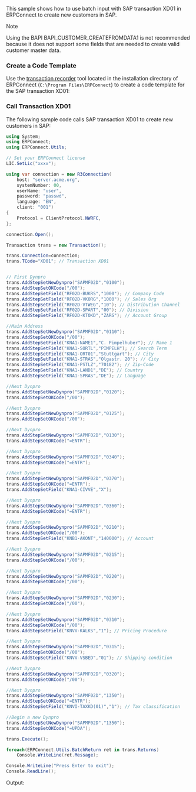This sample shows how to use batch input with SAP transaction XD01 in ERPConnect to create new customers in SAP.

Note

Using the BAPI BAPI_CUSTOMER_CREATEFROMDATA1 is not recommended because it does not support some fields that are needed to create valid customer master data.

### Create a Code Template

Use the [transaction recorder](../../documentation/transactions/transaction-recorder/) tool located in the installation directory of ERPConnect (`C:\Program Files\ERPConnect`) to create a code template for the SAP transaction XD01:

### Call Transaction XD01

The following sample code calls SAP transaction XD01 to create new customers in SAP:

```csharp
using System;
using ERPConnect;
using ERPConnect.Utils;

// Set your ERPConnect license
LIC.SetLic("xxxx");

using var connection = new R3Connection(
    host: "server.acme.org",
    systemNumber: 00,
    userName: "user",
    password: "passwd",
    language: "EN",
    client: "001")
{
    Protocol = ClientProtocol.NWRFC,
};

connection.Open();

Transaction trans = new Transaction();

trans.Connection=connection;
trans.TCode="XD01"; // Transaction XD01


// First Dynpro
trans.AddStepSetNewDynpro("SAPMF02D","0100");
trans.AddStepSetOKCode("/00");
trans.AddStepSetField("RF02D-BUKRS","1000"); // Company Code
trans.AddStepSetField("RF02D-VKORG","1000"); // Sales Org
trans.AddStepSetField("RF02D-VTWEG","10"); // Distribution Channel
trans.AddStepSetField("RF02D-SPART","00"); // Division
trans.AddStepSetField("RF02D-KTOKD","ZARG"); // Account Group

//Main Address
trans.AddStepSetNewDynpro("SAPMF02D","0110");
trans.AddStepSetOKCode("/00");
trans.AddStepSetField("KNA1-NAME1","C. Pimpelhuber"); // Name 1
trans.AddStepSetField("KNA1-SORTL","PIMPELH"); // Search Term
trans.AddStepSetField("KNA1-ORT01","Stuttgart"); // City
trans.AddStepSetField("KNA1-STRAS","Olgastr. 20"); // City
trans.AddStepSetField("KNA1-PSTLZ","70182"); // Zip-Code
trans.AddStepSetField("KNA1-LAND1","DE"); // Country
trans.AddStepSetField("KNA1-SPRAS","DE"); // Language

//Next Dynpro
trans.AddStepSetNewDynpro("SAPMF02D","0120");
trans.AddStepSetOKCode("/00");

//Next Dynpro
trans.AddStepSetNewDynpro("SAPMF02D","0125");
trans.AddStepSetOKCode("/00");

//Next Dynpro
trans.AddStepSetNewDynpro("SAPMF02D","0130");
trans.AddStepSetOKCode("=ENTR");

//Next Dynpro
trans.AddStepSetNewDynpro("SAPMF02D","0340");
trans.AddStepSetOKCode("=ENTR");

//Next Dynpro
trans.AddStepSetNewDynpro("SAPMF02D","0370");
trans.AddStepSetOKCode("=ENTR");
trans.AddStepSetField("KNA1-CIVVE","X");

//Next Dynpro
trans.AddStepSetNewDynpro("SAPMF02D","0360");
trans.AddStepSetOKCode("=ENTR");

//Next Dynpro
trans.AddStepSetNewDynpro("SAPMF02D","0210");
trans.AddStepSetOKCode("/00");
trans.AddStepSetField("KNB1-AKONT","140000"); // Account

//Next Dynpro
trans.AddStepSetNewDynpro("SAPMF02D","0215");
trans.AddStepSetOKCode("/00");

//Next Dynpro
trans.AddStepSetNewDynpro("SAPMF02D","0220");
trans.AddStepSetOKCode("/00");

//Next Dynpro
trans.AddStepSetNewDynpro("SAPMF02D","0230");
trans.AddStepSetOKCode("/00");

//Next Dynpro
trans.AddStepSetNewDynpro("SAPMF02D","0310");
trans.AddStepSetOKCode("/00");
trans.AddStepSetField("KNVV-KALKS","1"); // Pricing Procedure

//Next Dynpro
trans.AddStepSetNewDynpro("SAPMF02D","0315");
trans.AddStepSetOKCode("/00");
trans.AddStepSetField("KNVV-VSBED","01"); // Shipping condition

//Next Dynpro
trans.AddStepSetNewDynpro("SAPMF02D","0320");
trans.AddStepSetOKCode("/00");

//Next Dynpro
trans.AddStepSetNewDynpro("SAPMF02D","1350");
trans.AddStepSetOKCode("=ENTR");
trans.AddStepSetField("KNVI-TAXKD(01)","1"); // Tax classification

//Begin a new Dynpro
trans.AddStepSetNewDynpro("SAPMF02D","1350");
trans.AddStepSetOKCode("=UPDA");

trans.Execute();

foreach(ERPConnect.Utils.BatchReturn ret in trans.Returns)
    Console.WriteLine(ret.Message);

Console.WriteLine("Press Enter to exit");
Console.ReadLine();

```

Output:
